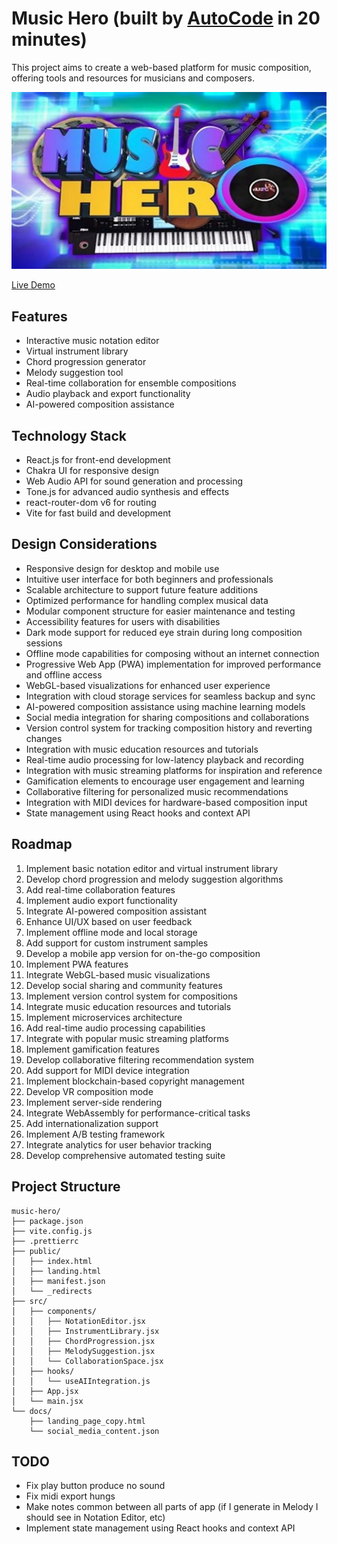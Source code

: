 # Music Hero (built by [AutoCode](https://autocode.work) in 20 minutes)

This project aims to create a web-based platform for music composition, offering tools and resources
for musicians and composers.

![Music Composition Site](public/music.png)

[Live Demo](https://music-composer.netlify.app/)

## Features

-   Interactive music notation editor
-   Virtual instrument library
-   Chord progression generator
-   Melody suggestion tool
-   Real-time collaboration for ensemble compositions
-   Audio playback and export functionality
-   AI-powered composition assistance

## Technology Stack

-   React.js for front-end development
-   Chakra UI for responsive design
-   Web Audio API for sound generation and processing
-   Tone.js for advanced audio synthesis and effects
-   react-router-dom v6 for routing
-   Vite for fast build and development

## Design Considerations

-   Responsive design for desktop and mobile use
-   Intuitive user interface for both beginners and professionals
-   Scalable architecture to support future feature additions
-   Optimized performance for handling complex musical data
-   Modular component structure for easier maintenance and testing
-   Accessibility features for users with disabilities
-   Dark mode support for reduced eye strain during long composition sessions
-   Offline mode capabilities for composing without an internet connection
-   Progressive Web App (PWA) implementation for improved performance and offline access
-   WebGL-based visualizations for enhanced user experience
-   Integration with cloud storage services for seamless backup and sync
-   AI-powered composition assistance using machine learning models
-   Social media integration for sharing compositions and collaborations
-   Version control system for tracking composition history and reverting changes
-   Integration with music education resources and tutorials
-   Real-time audio processing for low-latency playback and recording
-   Integration with music streaming platforms for inspiration and reference
-   Gamification elements to encourage user engagement and learning
-   Collaborative filtering for personalized music recommendations
-   Integration with MIDI devices for hardware-based composition input
-   State management using React hooks and context API

## Roadmap

1. Implement basic notation editor and virtual instrument library
2. Develop chord progression and melody suggestion algorithms
3. Add real-time collaboration features
4. Implement audio export functionality
5. Integrate AI-powered composition assistant
6. Enhance UI/UX based on user feedback
7. Implement offline mode and local storage
8. Add support for custom instrument samples
9. Develop a mobile app version for on-the-go composition
10. Implement PWA features
11. Integrate WebGL-based music visualizations
12. Develop social sharing and community features
13. Implement version control system for compositions
14. Integrate music education resources and tutorials
15. Implement microservices architecture
16. Add real-time audio processing capabilities
17. Integrate with popular music streaming platforms
18. Implement gamification features
19. Develop collaborative filtering recommendation system
20. Add support for MIDI device integration
21. Implement blockchain-based copyright management
22. Develop VR composition mode
23. Implement server-side rendering
24. Integrate WebAssembly for performance-critical tasks
25. Add internationalization support
26. Implement A/B testing framework
27. Integrate analytics for user behavior tracking
28. Develop comprehensive automated testing suite

## Project Structure

```
music-hero/
├── package.json
├── vite.config.js
├── .prettierrc
├── public/
│   ├── index.html
│   ├── landing.html
│   ├── manifest.json
│   └── _redirects
├── src/
│   ├── components/
│   │   ├── NotationEditor.jsx
│   │   ├── InstrumentLibrary.jsx
│   │   ├── ChordProgression.jsx
│   │   ├── MelodySuggestion.jsx
│   │   └── CollaborationSpace.jsx
│   ├── hooks/
│   │   └── useAIIntegration.js
│   ├── App.jsx
│   └── main.jsx
└── docs/
    ├── landing_page_copy.html
    └── social_media_content.json
```


## TODO

-   Fix play button produce no sound
-   Fix midi export hungs
-   Make notes common between all parts of app (if I generate in Melody I should see in Notation
    Editor, etc)
-   Implement state management using React hooks and context API
